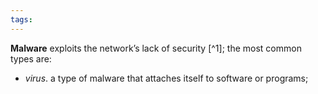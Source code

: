 ```yaml
---
tags:
---
```


**Malware** exploits the network’s lack of security [^1]; the most common types are:
- *virus*. a type of malware that attaches itself to software or programs; 